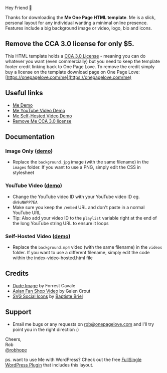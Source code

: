 Hey Friend 👋

Thanks for downloading the **Me One Page HTML template**. Me is a slick, personal layout for any individual wanting a minimal online presence. Features include a big background image or video, logo, bio and icons.

## Remove the CCA 3.0 license for only $5.
This HTML template holds a [CCA 3.0 License](https://creativecommons.org/licenses/by/3.0/) - meaning you can do whatever you want (even commercially) but you need to keep the template footer credit linking back to One Page Love. To remove the credit simply buy a license on the template download page on One Page Love:
[https://onepagelove.com/me](https://onepagelove.com/me)

## Useful links
- [Me Demo](https://demo.onepagelove.com/fullsingle-html/me)
- [Me YouTube Video Demo](https://demo.onepagelove.com/fullsingle-html/me/index-youtube.html)
- [Me Self-Hosted Video Demo](https://demo.onepagelove.com/fullsingle-html/me/index-video-hosted.html)
- [Remove Me CCA 3.0 license](https://onepagelove.com/me) 

## Documentation

### Image Only ([demo](https://demo.onepagelove.com/fullsingle-html/me/))
- Replace the `background.jpg` image (with the same filename) in the `images` folder. If you want to use a PNG, simply edit the CSS in stylesheet

### YouTube Video ([demo](https://demo.onepagelove.com/fullsingle-html/me/index-youtube.html))
- Change the YouTube video ID with your YouTube video ID eg. `dk9uNWPP7EA`
- Make sure you keep the `/embed` URL and don't paste in a normal YouTube URL
- Tip: Also add your video ID to the `playlist` variable right at the end of the long YouTube string URL to ensure it loops

### Self-Hosted Video ([demo](https://demo.onepagelove.com/fullsingle-html/me/index-video-hosted.html))
- Replace the `background.mp4` video (with the same filename) in the `videos` folder. If you want to use a different filename, simply edit the code within the index-video-hosted.html file

## Credits
- [Dude Image](https://unsplash.com/photos/sok0YssrV5g) by Forrest Cavale
- [Asian Fan Shop Video](http://www.wedistill.io/videos/c0195-1-1) by Galen Crout
- [SVG Social Icons](http://svgicons.sparkk.fr/) by [Baptiste Briel](https://twitter.com/BaptisteBriel)

## Support
- Email me bugs or any requests on [rob@onepagelove.com](mailto:rob@onepagelove.com) and I'll try point you in the right direction :)

Cheers,  
Rob  
[@robhope](https://twitter.com/robhope)

ps. want to use Me with WordPress? Check out the free [FullSingle WordPress Plugin](https://onepagelove.com/go/fullsingle) that includes this layout.